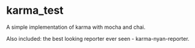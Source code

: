 karma_test
==========

A simple implementation of karma with mocha and chai.

Also included: the best looking reporter ever seen - karma-nyan-reporter.


